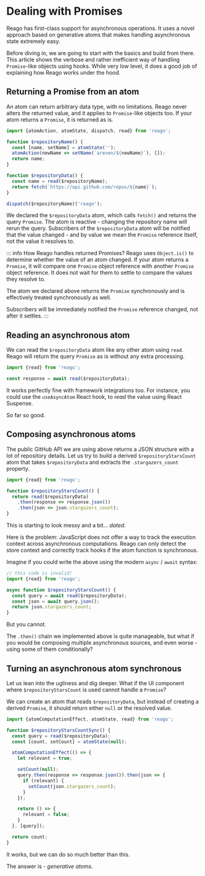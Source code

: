 # Dealing with Promises

Reago has first-class support for asynchronous operations. It uses a novel approach based on
generative atoms that makes handling asynchronous state extremely easy.

Before diving in, we are going to start with the basics and build from there. This article
shows the verbose and rather inefficient way of handling `Promise`-like objects using hooks. While
very low level, it does a good job of explaining how Reago works under the hood.


## Returning a Promise from an atom

An atom can return arbitrary data type, with no limitations. Reago never alters the returned value, and
it applies to `Promise`-like objects too. If your atom returns a `Promise`, it is returned as is.

```ts
import {atomAction, atomState, dispatch, read} from 'reago';

function $repositoryName() {
  const [name, setName] = atomState('');
  atomAction(newName => setName(`areven/${newName}`), []);
  return name;
}

function $repositoryData() {
  const name = read($repositoryName);
  return fetch(`https://api.github.com/repos/${name}`);
}

dispatch($repositoryName)('reago');
```

We declared the `$repositoryData` atom, which calls `fetch()` and returns the query `Promise`. The atom
is reactive - changing the repository name will rerun the query. Subscribers of the `$repositoryData`
atom will be notified that the value changed - and by value we mean the `Promise` reference itself, not the
value it resolves to.

::: info How Reago handles returned Promises?
Reago uses `Object.is()` to determine whether the value of an atom changed. If your atom returns a `Promise`,
it will compare one `Promise` object reference with another `Promise` object reference. It does not wait
for them to settle to compare the values they resolve to.

The atom we declared above returns the `Promise` synchronously and is effectively treated synchronously as well.

Subscribers will be immediately notified the `Promise` reference changed, not after it settles.
:::


## Reading an asynchronous atom

We can read the `$repositoryData` atom like any other atom using `read`. Reago will return the query `Promise`
as is without any extra processing.

```ts
import {read} from 'reago';

const response = await read($repositoryData);
```

It works perfectly fine with framework integrations too. For instance, you could use the `useAsyncAtom`
React hook, to _read_ the value using React Suspense.

So far so good.


## Composing asynchronous atoms

The public GitHub API we are using above returns a JSON structure with a lot of repository details.
Let us try to build a derived `$repositoryStarsCount` atom that takes `$repositoryData` and extracts
the `.stargazers_count` property.

```ts
import {read} from 'reago';

function $repositoryStarsCount() {
  return read($repositoryData)
    .then(response => response.json())
    .then(json => json.stargazers_count);
}
```

This is starting to look messy and a bit... _dated_.

Here is the problem: JavaScript does not offer a way to track the execution context across
asynchronous computations. Reago can only detect the store context and correctly track hooks
if the atom function is synchronous.

Imagine if you could write the above using the modern `async` / `await` syntax:

```ts
// this code is invalid!
import {read} from 'reago';

async function $repositoryStarsCount() {
  const query = await read($repositoryData);
  const json = await query.json();
  return json.stargazers_count;
}
```

But you cannot.

The `.then()` chain we implemented above is quite manageable, but what if you would be
composing multiple asynchronous sources, and even worse - using some of them conditionally?


## Turning an asynchronous atom synchronous

Let us lean into the ugliness and dig deeper. What if the UI component where `$repositoryStarsCount` is
used cannot handle a `Promise`?

We can create an atom that reads `$repositoryData`, but instead of creating a derived `Promise`, it should
return either `null` or the resolved value.

```ts
import {atomComputationEffect, atomState, read} from 'reago';

function $repositoryStarsCountSync() {
  const query = read($repositoryData);
  const [count, setCount] = atomState(null);

  atomComputationEffect(() => {
    let relevant = true;

    setCount(null);
    query.then(response => response.json()).then(json => {
      if (relevant) {
        setCount(json.stargazers_count);
      }
    });

    return () => {
      relevant = false;
    }
  }, [query]);

  return count;
}
```

It works, but we can do so much better than this.

The answer is - _generative atoms_.
